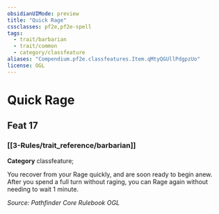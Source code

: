 ```yaml
---
obsidianUIMode: preview
title: "Quick Rage"
cssclasses: pf2e,pf2e-spell
tags:
  - trait/barbarian
  - trait/common
  - category/classfeature
aliases: "Compendium.pf2e.classfeatures.Item.qMtyQGUllPdgpzUo"
license: OGL
---
```

# Quick Rage
## Feat 17
### [[3-Rules/trait_reference/barbarian]]

**Category** classfeature; 




You recover from your Rage quickly, and are soon ready to begin anew. After you spend a full turn without raging, you can Rage again without needing to wait 1 minute.

*Source: Pathfinder Core Rulebook*
*OGL*